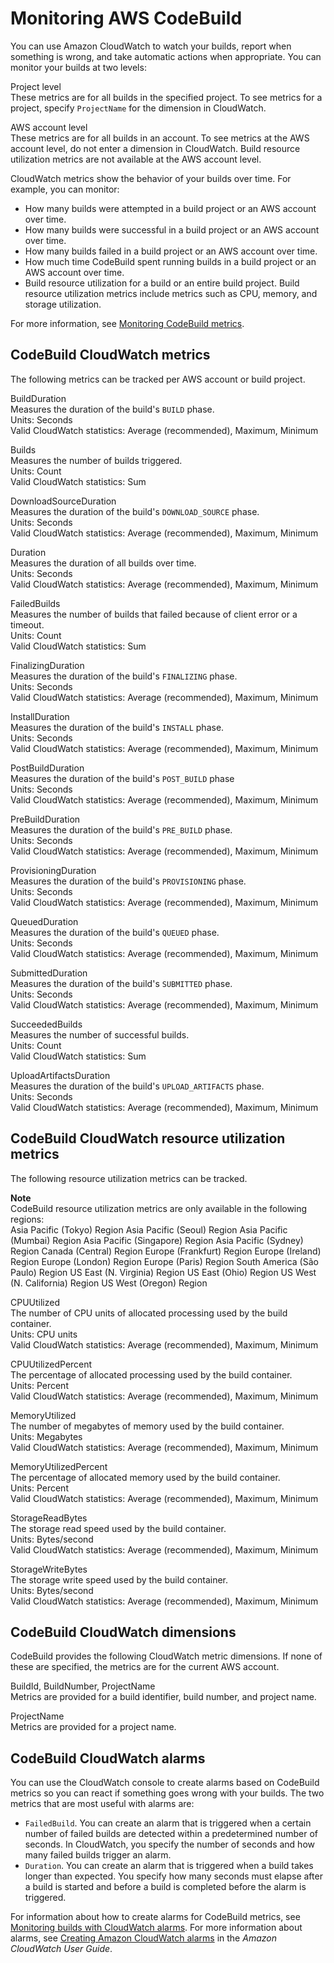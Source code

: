# Monitoring AWS CodeBuild<a name="monitoring-builds"></a>

You can use Amazon CloudWatch to watch your builds, report when something is wrong, and take automatic actions when appropriate\. You can monitor your builds at two levels: 

Project level  
These metrics are for all builds in the specified project\. To see metrics for a project, specify `ProjectName` for the dimension in CloudWatch\.

AWS account level  
These metrics are for all builds in an account\. To see metrics at the AWS account level, do not enter a dimension in CloudWatch\. Build resource utilization metrics are not available at the AWS account level\.

CloudWatch metrics show the behavior of your builds over time\. For example, you can monitor: 
+  How many builds were attempted in a build project or an AWS account over time\. 
+  How many builds were successful in a build project or an AWS account over time\. 
+  How many builds failed in a build project or an AWS account over time\. 
+  How much time CodeBuild spent running builds in a build project or an AWS account over time\. 
+ Build resource utilization for a build or an entire build project\. Build resource utilization metrics include metrics such as CPU, memory, and storage utilization\.

 For more information, see [Monitoring CodeBuild metrics](monitoring-metrics.md)\. 

## CodeBuild CloudWatch metrics<a name="cloudwatch_metrics-codebuild"></a>

 The following metrics can be tracked per AWS account or build project\. 

BuildDuration  
Measures the duration of the build's `BUILD` phase\.  
Units: Seconds  
Valid CloudWatch statistics: Average \(recommended\), Maximum, Minimum

Builds  
 Measures the number of builds triggered\.   
 Units: Count   
 Valid CloudWatch statistics: Sum 

DownloadSourceDuration  
Measures the duration of the build's `DOWNLOAD_SOURCE` phase\.  
Units: Seconds  
Valid CloudWatch statistics: Average \(recommended\), Maximum, Minimum

Duration  
 Measures the duration of all builds over time\.   
 Units: Seconds   
 Valid CloudWatch statistics: Average \(recommended\), Maximum, Minimum 

FailedBuilds  
 Measures the number of builds that failed because of client error or a timeout\.   
 Units: Count   
 Valid CloudWatch statistics: Sum 

FinalizingDuration  
Measures the duration of the build's `FINALIZING` phase\.  
Units: Seconds  
Valid CloudWatch statistics: Average \(recommended\), Maximum, Minimum

InstallDuration  
Measures the duration of the build's `INSTALL` phase\.  
Units: Seconds  
Valid CloudWatch statistics: Average \(recommended\), Maximum, Minimum

PostBuildDuration  
Measures the duration of the build's `POST_BUILD` phase  
Units: Seconds  
Valid CloudWatch statistics: Average \(recommended\), Maximum, Minimum

PreBuildDuration  
Measures the duration of the build's `PRE_BUILD` phase\.  
Units: Seconds  
Valid CloudWatch statistics: Average \(recommended\), Maximum, Minimum

ProvisioningDuration  
Measures the duration of the build's `PROVISIONING` phase\.  
Units: Seconds  
Valid CloudWatch statistics: Average \(recommended\), Maximum, Minimum

QueuedDuration  
Measures the duration of the build's `QUEUED` phase\.  
Units: Seconds  
Valid CloudWatch statistics: Average \(recommended\), Maximum, Minimum

SubmittedDuration  
Measures the duration of the build's `SUBMITTED` phase\.  
Units: Seconds  
Valid CloudWatch statistics: Average \(recommended\), Maximum, Minimum

SucceededBuilds  
 Measures the number of successful builds\.   
 Units: Count   
 Valid CloudWatch statistics: Sum 

UploadArtifactsDuration  
Measures the duration of the build's `UPLOAD_ARTIFACTS` phase\.  
Units: Seconds  
Valid CloudWatch statistics: Average \(recommended\), Maximum, Minimum

## CodeBuild CloudWatch resource utilization metrics<a name="cloudwatch-utilization-metrics"></a>

The following resource utilization metrics can be tracked\.

**Note**  
CodeBuild resource utilization metrics are only available in the following regions:  
Asia Pacific \(Tokyo\) Region
Asia Pacific \(Seoul\) Region
Asia Pacific \(Mumbai\) Region
Asia Pacific \(Singapore\) Region
Asia Pacific \(Sydney\) Region
Canada \(Central\) Region
Europe \(Frankfurt\) Region
Europe \(Ireland\) Region
Europe \(London\) Region
Europe \(Paris\) Region
South America \(São Paulo\) Region
US East \(N\. Virginia\) Region
US East \(Ohio\) Region
US West \(N\. California\) Region
US West \(Oregon\) Region

CPUUtilized  
The number of CPU units of allocated processing used by the build container\.  
Units: CPU units  
Valid CloudWatch statistics: Average \(recommended\), Maximum, Minimum

CPUUtilizedPercent  
The percentage of allocated processing used by the build container\.  
Units: Percent  
Valid CloudWatch statistics: Average \(recommended\), Maximum, Minimum

MemoryUtilized  
The number of megabytes of memory used by the build container\.  
Units: Megabytes  
Valid CloudWatch statistics: Average \(recommended\), Maximum, Minimum

MemoryUtilizedPercent  
The percentage of allocated memory used by the build container\.  
Units: Percent  
Valid CloudWatch statistics: Average \(recommended\), Maximum, Minimum

StorageReadBytes  
The storage read speed used by the build container\.  
Units: Bytes/second  
Valid CloudWatch statistics: Average \(recommended\), Maximum, Minimum

StorageWriteBytes  
The storage write speed used by the build container\.  
Units: Bytes/second  
Valid CloudWatch statistics: Average \(recommended\), Maximum, Minimum

## CodeBuild CloudWatch dimensions<a name="codebuild-cloudwatch-dimensions"></a>

CodeBuild provides the following CloudWatch metric dimensions\. If none of these are specified, the metrics are for the current AWS account\. 

BuildId, BuildNumber, ProjectName  
Metrics are provided for a build identifier, build number, and project name\.

ProjectName  
Metrics are provided for a project name\.

## CodeBuild CloudWatch alarms<a name="codebuild_cloudwatch_alarms"></a>

 You can use the CloudWatch console to create alarms based on CodeBuild metrics so you can react if something goes wrong with your builds\. The two metrics that are most useful with alarms are: 
+  `FailedBuild`\. You can create an alarm that is triggered when a certain number of failed builds are detected within a predetermined number of seconds\. In CloudWatch, you specify the number of seconds and how many failed builds trigger an alarm\. 
+  `Duration`\. You can create an alarm that is triggered when a build takes longer than expected\. You specify how many seconds must elapse after a build is started and before a build is completed before the alarm is triggered\. 

 For information about how to create alarms for CodeBuild metrics, see [Monitoring builds with CloudWatch alarms](monitoring-alarms.md)\. For more information about alarms, see [Creating Amazon CloudWatch alarms](https://docs.aws.amazon.com/AmazonCloudWatch/latest/monitoring/AlarmThatSendsEmail.html) in the *Amazon CloudWatch User Guide*\. 